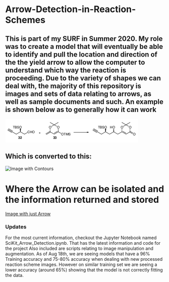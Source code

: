 # Arrow-Detection-in-Reaction-Schemes

## This is part of my SURF in Summer 2020. My role was to create a model that will eventually be able to identify and pull the location and direction of the the yield arrow to allow the computer to understand which way the reaction is proceeding. Due to the variety of shapes we can deal with, the majority of this repository is images and sets of data relating to arrows, as well as sample documents and such. An example is shown below as to generally how it can work 

![Original Reaction Image](/other/CroppedPage10-1.png?raw=True)
## Which is converted to this:
![Image with Contours](/other/Screen-Shot-2020-08-28-at-6.28.46-PM.png?raw=True)
# Where the Arrow can be isolated and the information returned and stored
[Image with just Arrow](/other/Screen-Shot-2020-08-28-at-6.29.06-PM.png?raw=True)

### Updates

For the most current information, checkout the Jupyter Notebook named SciKit_Arrow_Detection.ipynb. That has the latest information and code for the project
Also included are scripts relating to image manipulation and augmentation. As of Aug 18th, we are seeing models that have a 96% Training accuracy and 75-80% accuracy when dealing with new processed reaction scheme images. However on similar training set we are seeing a lower accuracy (around 65%) showing that the model is not correctly fitting the data. 
